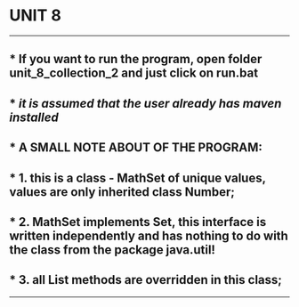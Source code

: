 # UNIT 8
***
## * If you want to run the program, open folder unit_8_collection_2 and  just click on run.bat 
## * _it is assumed that the user already has maven installed_
## * A SMALL NOTE ABOUT OF THE PROGRAM:
## * 1. this is a class - MathSet of unique values, values are only inherited class Number;
## * 2. MathSet implements Set, this interface is written independently and has nothing to do with the class from the package java.util!
## * 3. all List methods are overridden in this class;
***
